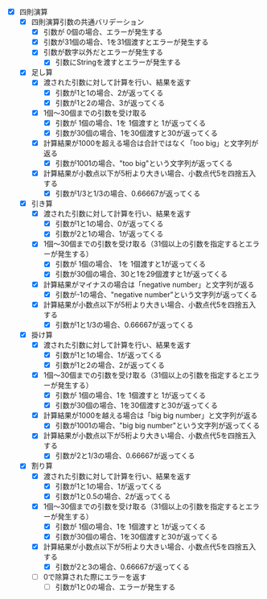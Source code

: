 - [x] 四則演算
    - [x] 四則演算引数の共通バリデーション
        - [x] 引数が 0個の場合、エラーが発生する
        - [x] 引数が31個の場合、1を31個渡すとエラーが発生する
        - [x] 引数が数字以外だとエラーが発生する
            - [x] 引数にStringを渡すとエラーが発生する
    - [x] 足し算
        - [x] 渡された引数に対して計算を行い、結果を返す
            - [x] 引数が1と1の場合、2が返ってくる
            - [x] 引数が1と2の場合、3が返ってくる
        - [x] 1個〜30個までの引数を受け取る
            - [x] 引数が 1個の場合、1を 1個渡すと 1が返ってくる
            - [x] 引数が30個の場合、1を30個渡すと30が返ってくる
        - [x] 計算結果が1000を超える場合は合計ではなく「too big」と文字列が返る
            - [x] 引数が1001の場合、"too big"という文字列が返ってくる
        - [x] 計算結果が小数点以下が5桁より大きい場合、小数点代5を四捨五入する
            - [x] 引数が1/3と1/3の場合、0.66667が返ってくる
    - [x] 引き算
        - [x] 渡された引数に対して計算を行い、結果を返す
            - [x] 引数が1と1の場合、0が返ってくる
            - [x] 引数が2と1の場合、1が返ってくる
        - [x] 1個〜30個までの引数を受け取る（31個以上の引数を指定するとエラーが発生する）
            - [x] 引数が 1個の場合、       1を 1個渡すと1が返ってくる
            - [x] 引数が30個の場合、30と1を29個渡すと1が返ってくる
        - [x] 計算結果がマイナスの場合は「negative number」と文字列が返る
            - [x] 引数が-1の場合、"negative number"という文字列が返ってくる
        - [x] 計算結果が小数点以下が5桁より大きい場合、小数点代5を四捨五入する
            - [x] 引数が1と1/3の場合、0.66667が返ってくる
    - [x] 掛け算
        - [x] 渡された引数に対して計算を行い、結果を返す
            - [x] 引数が1と1の場合、1が返ってくる
            - [x] 引数が1と2の場合、2が返ってくる
        - [x] 1個〜30個までの引数を受け取る（31個以上の引数を指定するとエラーが発生する）
            - [x] 引数が 1個の場合、1を 1個渡すと 1が返ってくる
            - [x] 引数が30個の場合、1を30個渡すと30が返ってくる
        - [x] 計算結果が1000を越える場合は「big big number」と文字列が返る
            - [x] 引数が1001の場合、"big big number"という文字列が返ってくる
        - [x] 計算結果が小数点以下が5桁より大きい場合、小数点代5を四捨五入する
            - [x] 引数が2と1/3の場合、0.66667が返ってくる
    - [x] 割り算
        - [x] 渡された引数に対して計算を行い、結果を返す
            - [x] 引数が1と1の場合、1が返ってくる
            - [x] 引数が1と0.5の場合、2が返ってくる
        - [x] 1個〜30個までの引数を受け取る（31個以上の引数を指定するとエラーが発生する）
            - [x] 引数が 1個の場合、1を 1個渡すと 1が返ってくる
            - [x] 引数が30個の場合、1を30個渡すと30が返ってくる
        - [x] 計算結果が小数点以下が5桁より大きい場合、小数点代5を四捨五入する
            - [x] 引数が2と3の場合、0.66667が返ってくる
        - [ ] 0で除算された際にエラーを返す
            - [ ] 引数が1と0の場合、エラーが発生する